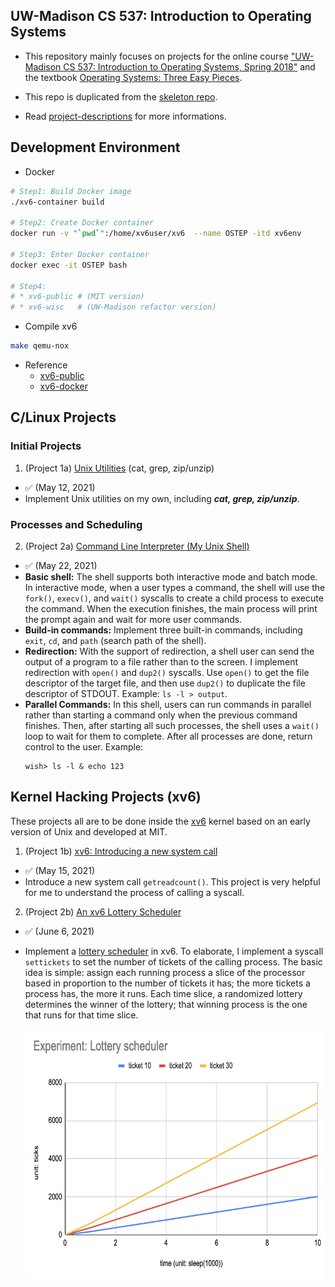 UW-Madison CS 537: Introduction to Operating Systems
---
* This repository mainly focuses on projects for the online course ["UW-Madison CS 537: Introduction to Operating Systems, Spring 2018"](https://pages.cs.wisc.edu/~remzi/Classes/537/Spring2018/) and the textbook [Operating Systems: Three Easy Pieces](https://pages.cs.wisc.edu/~remzi/OSTEP/).

* This repo is duplicated from the [skeleton repo](https://github.com/remzi-arpacidusseau/ostep-projects).

* Read [project-descriptions](project-descriptions.md) for more informations.

Development Environment
---
* Docker
```sh
# Step1: Build Docker image
./xv6-container build

# Step2: Create Docker container
docker run -v "`pwd`":/home/xv6user/xv6  --name OSTEP -itd xv6env

# Step3: Enter Docker container
docker exec -it OSTEP bash

# Step4:
# * xv6-public # (MIT version)
# * xv6-wisc   # (UW-Madison refactor version)
```
* Compile xv6
```sh
make qemu-nox
```
* Reference
  * [xv6-public](https://github.com/mit-pdos/xv6-public/tree/master)
  * [xv6-docker](https://github.com/jrodal98/xv6-docker)

C/Linux Projects
---
### Initial Projects
1. (Project 1a) [Unix Utilities](initial-utilities) (cat, grep, zip/unzip)
* ✅ (May 12, 2021)
* Implement Unix utilities on my own, including ***cat, grep, zip/unzip***.

### Processes and Scheduling
2. (Project 2a) [Command Line Interpreter (My Unix Shell)](processes-shell) 
* ✅ (May 22, 2021)
* **Basic shell:** The shell supports both interactive mode and batch mode. In interactive mode, when a user types a command, the shell will use the `fork()`, `execv()`, and `wait()` syscalls to create a child process to execute the command. When the execution finishes, the main process will print the prompt again and wait for more user commands.
* **Build-in commands:** Implement three built-in commands, including `exit`, `cd`, and `path` (search path of the shell).
* **Redirection:** With the support of redirection, a shell user can send the output of a program to a file rather than to the screen. I implement redirection with `open()` and `dup2()` syscalls. Use `open()` to get the file descriptor of the target file, and then use `dup2()` to duplicate the file descriptor of STDOUT. Example: `ls -l > output`.
* **Parallel Commands:** In this shell, users can run commands in parallel rather than starting a command only when the previous command finishes. Then, after starting all such processes, the shell uses a `wait()` loop to wait for them to complete. After all processes are done, return control to the user. Example: 
  ```
  wish> ls -l & echo 123
  ```


Kernel Hacking Projects (xv6)
---
These projects all are to be done inside the [xv6](https://pdos.csail.mit.edu/6.828/2017/xv6.html) kernel based on an early version of Unix and developed at MIT.

1. (Project 1b) [xv6: Introducing a new system call](initial-xv6)
* ✅ (May 15, 2021) 
* Introduce a new system call `getreadcount()`. This project is very helpful for me to understand the process of calling a syscall.

2. (Project 2b) [An xv6 Lottery Scheduler](scheduling-xv6-lottery/README.md)
* ✅ (June 6, 2021)
* Implement a [lottery scheduler](https://pages.cs.wisc.edu/~remzi/OSTEP/cpu-sched-lottery.pdf) in xv6. To elaborate, I implement a syscall `settickets` to set the number of tickets of the calling process. The basic idea is simple: assign each running process a slice of the processor based in proportion to the number of tickets it has; the more tickets a process has, the more it runs. Each time slice, a randomized lottery determines the winner of the lottery; that winning process is the one that runs for that time slice.
  
  <img src="images/p2b_experiment.png" width="600" height="400" align="center"/>
